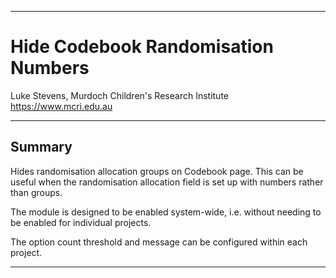 ********************************************************************************
# Hide Codebook Randomisation Numbers

Luke Stevens, Murdoch Children's Research Institute https://www.mcri.edu.au

********************************************************************************
## Summary

Hides randomisation allocation groups on Codebook page. This can be useful when the randomisation allocation field is set up with numbers rather than groups.

The module is designed to be enabled system-wide, i.e. without needing to be enabled for individual projects.

The option count threshold and message can be configured within each project.

********************************************************************************